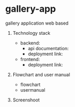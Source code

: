 # gallery-app
gallery application web based

1. Technology stack
    - backend:
        - api documentation:
        - deployment link:
    - frontend:
        - deployment link:

2. Flowchart and user manual
    - flowchart
    - usermanual

3. Screenshoot